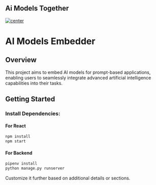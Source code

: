 ## Ai Models Together

<a href="https://innovatorbrain.github.io/<reponame>/">
  <img align="center" src="https://img.shields.io/badge/View%20The%20Page-Click%20Me-blue" alt="center">
</a>

# AI Models Embedder

## Overview

This project aims to embed AI models for prompt-based applications, enabling users to seamlessly integrate advanced artificial intelligence capabilities into their tasks.

## Getting Started

### Install Dependencies:

#### For React
```bash
npm install
npm start
```
#### For Backend
```Python
pipenv install 
python manage.py runserver
```
Customize it further based on additional details or sections.

